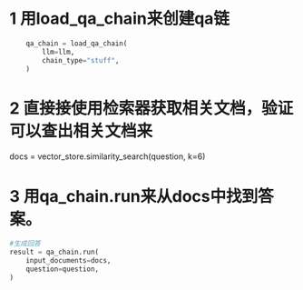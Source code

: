 # 1 用load_qa_chain来创建qa链
```python
    qa_chain = load_qa_chain(
        llm=llm,
        chain_type="stuff",
    )
```

# 2 直接接使用检索器获取相关文档，验证可以查出相关文档来

docs = vector_store.similarity_search(question, k=6)

# 3 用qa_chain.run来从docs中找到答案。
```python
#生成回答
result = qa_chain.run(
    input_documents=docs, 
    question=question,
)
```
